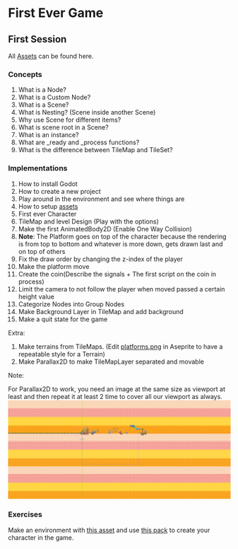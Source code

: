 # First Ever Game

## First Session

All [Assets](https://brackeysgames.itch.io/brackeys-platformer-bundle) can be found here.

### Concepts

1. What is a Node?
2. What is a Custom Node?
3. What is a Scene?
4. What is Nesting? (Scene inside another Scene)
5. Why use Scene for different items?
6. What is scene root in a Scene?
7. What is an instance?
8. What are _ready and _process functions?
9. What is the difference between TileMap and TileSet?

### Implementations

1. How to install Godot
2. How to create a new project
3. Play around in the environment and see where things are
4. How to setup [assets](https://brackeysgames.itch.io/brackeys-platformer-bundle)
5. First ever Character
6. TileMap and level Design (Play with the options)
7. Make the first AnimatedBody2D (Enable One Way Collision)
8. **Note**: The Platform goes on top of the character because the rendering is from top to bottom and whatever is more down, gets drawn last and on top of others
9. Fix the draw order by changing the z-index of the player
10. Make the platform move
11. Create the coin(Describe the signals + The first script on the coin in process)
12. Limit the camera to not follow the player when moved passed a certain height value
13. Categorize Nodes into Group Nodes
14. Make Background Layer in TileMap and add background
15. Make a quit state for the game

Extra:

1. Make terrains from TileMaps. (Edit [platforms.png](./assets/sprites/platforms.png) in Aseprite to have a repeatable style for a Terrain)
2. Make Parallax2D to make TileMapLayer separated and movable

Note:

For Parallax2D to work, you need an image at the same size as viewport at least and then repeat it at least 2 time to cover all our viewport as always.
![parallax example](./images/parallax.png)

### Exercises

Make an environment with [this asset](https://pixelprogrammer.itch.io/pixel-platformer-art-pack) and use [this pack](https://seliel-the-shaper.itch.io/character-base) to create your character in the game.
